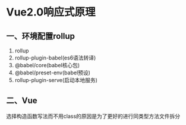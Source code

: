# Vue2.0响应式原理

## 一、环境配置rollup

1. rollup
2. rollup-plugin-babel(es6语法转译)
3. @babel/core(babel核心包)
4. @babel/preset-env(babel预设)
5. rollup-plugin-serve(启动本地服务)

## 二、Vue  

选择构造函数写法而不用class的原因是为了更好的进行同类型方法文件拆分   
